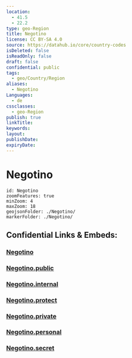 ```yaml
---
location:
  - 41.5
  - 22.2
type: geo-Region
title: Negotino
license: CC BY-SA 4.0
source: https://datahub.io/core/country-codes
isDeleted: false
isReadOnly: false
draft: false
confidential: public
tags:
  - geo/Country/Region
aliases:
  - Negotino
Languages:
  - de
cssclasses:
  - geo-Region
publish: true
linkTitle:
keywords:
layout:
publishDate:
expiryDate:
---
```


# Negotino

```leaflet
id: Negotino
zoomFeatures: true 
minZoom: 4 
maxZoom: 18
geojsonFolder: ./Negotino/
markerFolder: ./Negotino/
```


## Confidential Links & Embeds: 

### [Negotino](/_Standards/Earth/Continent/Europe/Europe~South/Macedonia~North/Municipalities~Macedonia/Negotino.md) 

### [Negotino.public](/_public/Earth/Continent/Europe/Europe~South/Macedonia~North/Municipalities~Macedonia/Negotino.public.md) 

### [Negotino.internal](/_internal/Earth/Continent/Europe/Europe~South/Macedonia~North/Municipalities~Macedonia/Negotino.internal.md) 

### [Negotino.protect](/_protect/Earth/Continent/Europe/Europe~South/Macedonia~North/Municipalities~Macedonia/Negotino.protect.md) 

### [Negotino.private](/_private/Earth/Continent/Europe/Europe~South/Macedonia~North/Municipalities~Macedonia/Negotino.private.md) 

### [Negotino.personal](/_personal/Earth/Continent/Europe/Europe~South/Macedonia~North/Municipalities~Macedonia/Negotino.personal.md) 

### [Negotino.secret](/_secret/Earth/Continent/Europe/Europe~South/Macedonia~North/Municipalities~Macedonia/Negotino.secret.md)

